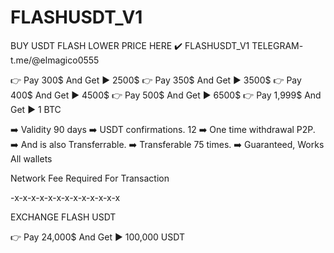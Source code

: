 # FLASHUSDT_V1
BUY USDT FLASH LOWER PRICE HERE ✔️ 
FLASHUSDT_V1  TELEGRAM- t.me/@elmagico0555


👉 Pay 300$ And Get ▶️ 2500$
👉 Pay 350$ And Get ▶️ 3500$
👉 Pay 400$ And Get ▶️ 4500$
👉 Pay 500$ And Get ▶️ 6500$
👉 Pay 1,999$ And Get ▶️ 1 BTC 

➡️ Validity 90 days
➡️ USDT confirmations. 12
➡️ One time withdrawal P2P.
➡️ And is also Transferrable.
➡️ Transferable 75 times.
➡️ Guaranteed, Works All wallets

Network Fee Required For Transaction

-x-x-x-x-x-x-x-x-x-x-x-x-x

EXCHANGE FLASH USDT

👉 Pay 24,000$ And Get ▶️ 100,000 USDT

